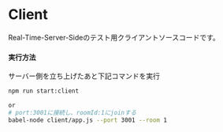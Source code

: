 # Client
Real-Time-Server-Sideのテスト用クライアントソースコードです。

#### 実行方法
サーバー側を立ち上げたあと下記コマンドを実行
```bash
npm run start:client

or
# port:3001に接続し、roomId:1にjoinする
babel-node client/app.js --port 3001 --room 1
```
